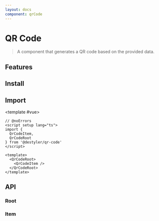 ```yaml
---
layout: docs
component: qrCode
---
```


# QR Code

> A component that generates a QR code based on the provided data.

<Preview name="qrCode" />

## Features

<Features :lists="[
  'Customize the size of the QR code in pixels',
  'Set the error correction level',
  'Customize the background and foreground color',
]" />

## Install

<CodeGroupPackage name="@destyler/qr-code" />

## Import

<CodePreview :tabs="[
  {value: 'vue', label: 'index.vue', icon: 'vscode-icons:file-type-vue'}
]">

<template #vue>

```vue twoslash
// @noErrors
<script setup lang="ts">
import {
  QrCodeItem,
  QrCodeRoot
} from '@destyler/qr-code'
</script>

<template>
  <QrCodeRoot>
    <QrCodeItem />
  </QrCodeRoot>
</template>
```

</template>

</CodePreview>

## API

### Root

<!--@include: ../../packages/components/qrCode/.docs/root.md-->

### Item

<!--@include: ../../packages/components/qrCode/.docs/item.md-->

